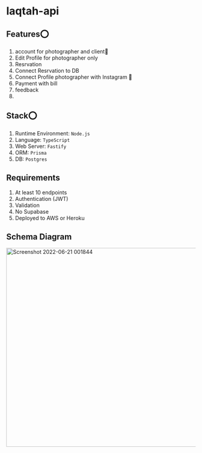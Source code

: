 # laqtah-api
## Features⭕
1. account for photographer and client🔵
2. Edit Profile for photographer only
3. Resrvation
4. Connect Resrvation to DB
5. Connect Profile photographer with Instagram 🌠
6. Payment with bill 
7. feedback
8. 
## Stack⭕
1. Runtime Environment: `Node.js`
2. Language: `TypeScript`
3. Web Server: `Fastify`
4. ORM: `Prisma`
5. DB: `Postgres`

## Requirements
1. At least 10 endpoints
2. Authentication (JWT)
3. Validation
4. No Supabase
5. Deployed to AWS or Heroku

## Schema Diagram
<img width="529" alt="Screenshot 2022-06-21 001844" src="https://user-images.githubusercontent.com/102637669/175829510-cbb8003c-1c20-4ec6-bdb4-9fb9d44c78bd.png">

